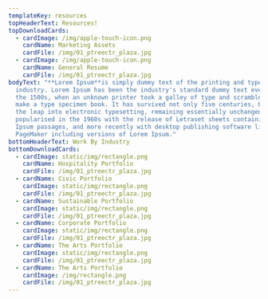 ```yaml
---
templateKey: resources
topHeaderText: Resources!
topDownloadCards:
  - cardImage: /img/apple-touch-icon.png
    cardName: Marketing Assets
    cardFile: /img/01_ptreectr_plaza.jpg
  - cardImage: /img/apple-touch-icon.png
    cardName: General Resume
    cardFile: /img/01_ptreectr_plaza.jpg
bodyText: "**Lorem Ipsum**is simply dummy text of the printing and typesetting
  industry. Lorem Ipsum has been the industry's standard dummy text ever since
  the 1500s, when an unknown printer took a galley of type and scrambled it to
  make a type specimen book. It has survived not only five centuries, but also
  the leap into electronic typesetting, remaining essentially unchanged. It was
  popularised in the 1960s with the release of Letraset sheets containing Lorem
  Ipsum passages, and more recently with desktop publishing software like Aldus
  PageMaker including versions of Lorem Ipsum."
bottomHeaderText: Work By Industry
bottomDownloadCards:
  - cardImage: static/img/rectangle.png
    cardName: Hospitality Portfolio
    cardFile: /img/01_ptreectr_plaza.jpg
  - cardName: Civic Portfolio
    cardImage: static/img/rectangle.png
    cardFile: /img/01_ptreectr_plaza.jpg
  - cardName: Sustainable Portfolio
    cardImage: static/img/rectangle.png
    cardFile: /img/01_ptreectr_plaza.jpg
  - cardName: Corporate Portfolio
    cardImage: static/img/rectangle.png
    cardFile: /img/01_ptreectr_plaza.jpg
  - cardName: The Arts Portfolio
    cardImage: static/img/rectangle.png
    cardFile: /img/01_ptreectr_plaza.jpg
  - cardName: The Arts Portfolio
    cardImage: /img/rectangle.png
    cardFile: /img/01_ptreectr_plaza.jpg
---
```

